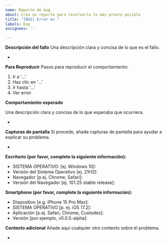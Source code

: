 ```yaml
---
name: Reporte de bug
about: Crea un reporte para resolverlo lo más pronto posible
title: "[BUG] Error en "
labels: bug
assignees: ''

---
```


**Descripción del fallo**
Una descripción clara y concisa de lo que es el fallo.

- 

**Para Reproducir**
Pasos para reproducir el comportamiento:
1. Ir a '...'
2. Haz clic en '...'
3. Ir hasta '...'
4. Ver error

**Comportamiento esperado**

Una descripción clara y concisa de lo que esperaba que ocurriera.

- 

**Capturas de pantalla**
Si procede, añada capturas de pantalla para ayudar a explicar su problema.

- 

**Escritorio (por favor, complete la siguiente información):**
 - SISTEMA OPERATIVO: [ej. Windows 10]: 
 - Versión del Sistema Operativo [ej. 21H2]: 
 - Navegador [p.ej. Chrome, Safari]: 
 - Versión del Navegador [ej. 101.25 stable release]: 

**Smartphone (por favor, complete la siguiente información):**
 - Dispositivo [e.g. iPhone 15 Pro Max]: 
 - SISTEMA OPERATIVO [p. ej. iOS 17.2]: 
 - Aplicación [p.ej. Safari, Chrome, Custodes]: 
 - Versión [por ejemplo, v0.0.5-alpha]: 

**Contexto adicional**
Añade aquí cualquier otro contexto sobre el problema.

-
